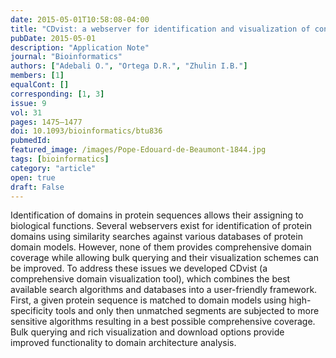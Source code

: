 ```yaml
---
date: 2015-05-01T10:58:08-04:00
title: "CDvist: a webserver for identification and visualization of conserved domains in protein sequences."
pubDate: 2015-05-01
description: "Application Note"
journal: "Bioinformatics"
authors: ["Adebali O.", "Ortega D.R.", "Zhulin I.B."]
members: [1]
equalCont: []
corresponding: [1, 3]
issue: 9
vol: 31
pages: 1475–1477
doi: 10.1093/bioinformatics/btu836
pubmedId: 
featured_image: /images/Pope-Edouard-de-Beaumont-1844.jpg
tags: [bioinformatics]
category: "article"
open: true
draft: False
---
```

<!-- {{< publication >}} -->

Identification of domains in protein sequences allows their assigning to biological functions. Several webservers exist for identification of protein domains using similarity searches against various databases of protein domain models. However, none of them provides comprehensive domain coverage while allowing bulk querying and their visualization schemes can be improved. To address these issues we developed CDvist (a comprehensive domain visualization tool), which combines the best available search algorithms and databases into a user-friendly framework. First, a given protein sequence is matched to domain models using high-specificity tools and only then unmatched segments are subjected to more sensitive algorithms resulting in a best possible comprehensive coverage. Bulk querying and rich visualization and download options provide improved functionality to domain architecture analysis.